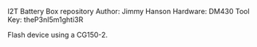 I2T Battery Box repository
Author: Jimmy Hanson
Hardware: DM430
Tool Key: theP3nI5m1ghti3R

Flash device using a CG150-2.
